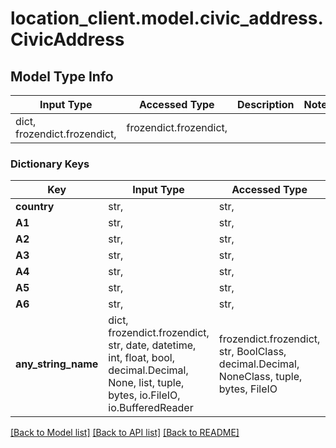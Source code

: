 # location_client.model.civic_address.CivicAddress

## Model Type Info
Input Type | Accessed Type | Description | Notes
------------ | ------------- | ------------- | -------------
dict, frozendict.frozendict,  | frozendict.frozendict,  |  | 

### Dictionary Keys
Key | Input Type | Accessed Type | Description | Notes
------------ | ------------- | ------------- | ------------- | -------------
**country** | str,  | str,  |  | [optional] 
**A1** | str,  | str,  |  | [optional] 
**A2** | str,  | str,  |  | [optional] 
**A3** | str,  | str,  |  | [optional] 
**A4** | str,  | str,  |  | [optional] 
**A5** | str,  | str,  |  | [optional] 
**A6** | str,  | str,  |  | [optional] 
**any_string_name** | dict, frozendict.frozendict, str, date, datetime, int, float, bool, decimal.Decimal, None, list, tuple, bytes, io.FileIO, io.BufferedReader | frozendict.frozendict, str, BoolClass, decimal.Decimal, NoneClass, tuple, bytes, FileIO | any string name can be used but the value must be the correct type | [optional]

[[Back to Model list]](../../README.md#documentation-for-models) [[Back to API list]](../../README.md#documentation-for-api-endpoints) [[Back to README]](../../README.md)

